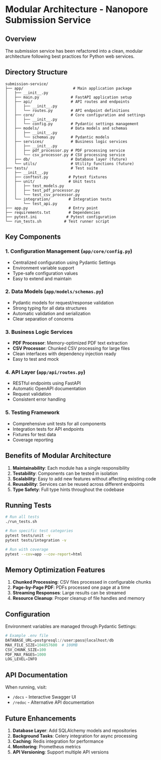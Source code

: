 # Modular Architecture - Nanopore Submission Service

## Overview

The submission service has been refactored into a clean, modular architecture following best practices for Python web services.

## Directory Structure

```
submission-service/
├── app/                      # Main application package
│   ├── __init__.py
│   ├── main.py              # FastAPI application setup
│   ├── api/                 # API routes and endpoints
│   │   ├── __init__.py
│   │   └── routes.py        # API endpoint definitions
│   ├── core/                # Core configuration and settings
│   │   ├── __init__.py
│   │   └── config.py        # Pydantic settings management
│   ├── models/              # Data models and schemas
│   │   ├── __init__.py
│   │   └── schemas.py       # Pydantic models
│   ├── services/            # Business logic services
│   │   ├── __init__.py
│   │   ├── pdf_processor.py # PDF processing service
│   │   └── csv_processor.py # CSV processing service
│   ├── db/                  # Database layer (future)
│   └── utils/               # Utility functions (future)
├── tests/                   # Test suite
│   ├── __init__.py
│   ├── conftest.py         # Pytest fixtures
│   ├── unit/               # Unit tests
│   │   ├── test_models.py
│   │   ├── test_pdf_processor.py
│   │   └── test_csv_processor.py
│   └── integration/        # Integration tests
│       └── test_api.py
├── app.py                  # Entry point
├── requirements.txt        # Dependencies
├── pytest.ini             # Pytest configuration
└── run_tests.sh          # Test runner script
```

## Key Components

### 1. Configuration Management (`app/core/config.py`)
- Centralized configuration using Pydantic Settings
- Environment variable support
- Type-safe configuration values
- Easy to extend and maintain

### 2. Data Models (`app/models/schemas.py`)
- Pydantic models for request/response validation
- Strong typing for all data structures
- Automatic validation and serialization
- Clear separation of concerns

### 3. Business Logic Services
- **PDF Processor**: Memory-optimized PDF text extraction
- **CSV Processor**: Chunked CSV processing for large files
- Clean interfaces with dependency injection ready
- Easy to test and mock

### 4. API Layer (`app/api/routes.py`)
- RESTful endpoints using FastAPI
- Automatic OpenAPI documentation
- Request validation
- Consistent error handling

### 5. Testing Framework
- Comprehensive unit tests for all components
- Integration tests for API endpoints
- Fixtures for test data
- Coverage reporting

## Benefits of Modular Architecture

1. **Maintainability**: Each module has a single responsibility
2. **Testability**: Components can be tested in isolation
3. **Scalability**: Easy to add new features without affecting existing code
4. **Reusability**: Services can be reused across different endpoints
5. **Type Safety**: Full type hints throughout the codebase

## Running Tests

```bash
# Run all tests
./run_tests.sh

# Run specific test categories
pytest tests/unit -v
pytest tests/integration -v

# Run with coverage
pytest --cov=app --cov-report=html
```

## Memory Optimization Features

1. **Chunked Processing**: CSV files processed in configurable chunks
2. **Page-by-Page PDF**: PDFs processed one page at a time
3. **Streaming Responses**: Large results can be streamed
4. **Resource Cleanup**: Proper cleanup of file handles and memory

## Configuration

Environment variables are managed through Pydantic Settings:

```python
# Example .env file
DATABASE_URL=postgresql://user:pass@localhost/db
MAX_FILE_SIZE=104857600  # 100MB
CSV_CHUNK_SIZE=100
PDF_MAX_PAGES=1000
LOG_LEVEL=INFO
```

## API Documentation

When running, visit:
- `/docs` - Interactive Swagger UI
- `/redoc` - Alternative API documentation

## Future Enhancements

1. **Database Layer**: Add SQLAlchemy models and repositories
2. **Background Tasks**: Celery integration for async processing
3. **Caching**: Redis integration for performance
4. **Monitoring**: Prometheus metrics
5. **API Versioning**: Support multiple API versions 